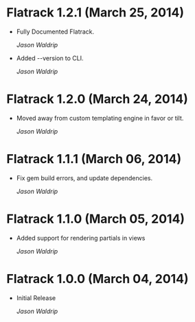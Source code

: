 # Flatrack 1.2.1 (March 25, 2014)

*   Fully Documented Flatrack.

    *Jason Waldrip*
    
*   Added --version to CLI.

    *Jason Waldrip*

# Flatrack 1.2.0 (March 24, 2014)

*   Moved away from custom templating engine in favor or tilt.

    *Jason Waldrip*

# Flatrack 1.1.1 (March 06, 2014)

*   Fix gem build errors, and update dependencies.

    *Jason Waldrip*

# Flatrack 1.1.0 (March 05, 2014)

*   Added support for rendering partials in views

    *Jason Waldrip*

# Flatrack 1.0.0 (March 04, 2014)

*   Initial Release

    *Jason Waldrip*
